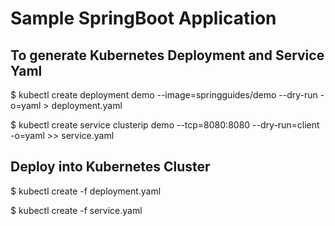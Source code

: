 # Sample SpringBoot Application


## To generate Kubernetes Deployment and Service Yaml

  $ kubectl create deployment demo --image=springguides/demo --dry-run -o=yaml > deployment.yaml

  $ kubectl create service clusterip demo --tcp=8080:8080 --dry-run=client -o=yaml >> service.yaml

## Deploy into Kubernetes Cluster

  $ kubectl create -f deployment.yaml

  $ kubectl create -f service.yaml
